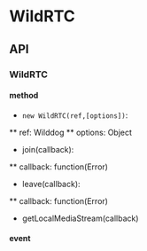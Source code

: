 # WildRTC


## API

### WildRTC

#### method

* `new WildRTC(ref,[options])`:

** ref: Wilddog
** options: Object

* join(callback):

** callback: function(Error)

* leave(callback):

** callback: function(Error)

* getLocalMediaStream(callback)


#### event

